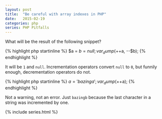 ```yaml
---
layout: post
title:  "Be careful with array indexes in PHP"
date:   2015-02-19
categories: php
series: PHP Pitfalls
---
```


What will be the result of the following snippet?

{% highlight php startinline %}
$a = $b = null;
var_dump(++$a, --$b);
{% endhighlight %}

It will be `1` and `null`. Incrementation operators convert `null` to `0`, but funnily enough, decrementation operators do not.

{% highlight php startinline %}
$a = 'bazinga';
var_dump(++$a);
{% endhighlight %}

Not a warning, not an error. Just `bazingb` because the last character in a string was incremented by one.



{% include series.html %}

[php.references]: http://php.net/manual/en/language.references.whatdo.php
[php.spl-types]: http://php.net/manual/en/book.spl-types.php
[php.array-functions]: http://php.net/manual/en/ref.array.php
[php.arrays#syntax]: http://php.net/manual/en/language.types.array.php#language.types.array.syntax
[php.operators-array]: http://php.net/manual/en/language.operators.array.php#language.operators.array
[php.type-juggling]: http://php.net/manual/en/types.comparisons.php#types.comparisions-loose
[php.type-casting]: http://php.net/manual/en/language.types.type-juggling.php#language.types.typecasting
[php.type-comparison#types-table]: http://php.net/manual/en/language.operators.comparison.php#language.operators.comparison.types
[php.string#to-number]: http://php.net/manual/en/language.types.string.php#language.types.string.conversion
[php.array-search]: http://php.net/manual/en/function.array-search.php
[php.array-intersect#notes]: http://php.net/manual/en/function.array-intersect.php#refsect1-function.array-intersect-notes
[php.sort#parameters]: http://php.net/manual/en/function.sort.php#refsect1-function.sort-parameters
[php.is-numeric]: http://php.net/manual/en/function.is-numeric.php
[php.ctype-digit]: http://php.net/manual/en/function.ctype-digit.php
[php.gmp-cmp]: http://php.net/manual/en/function.gmp-cmp.php
[php.bccomp]: http://php.net/manual/en/function.bccomp.php


